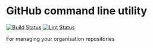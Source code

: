 # GitHub command line utility 
[![Build Status](https://travis-ci.com/Xetius/github.svg?branch=master)](https://travis-ci.com/Xetius/github)
[![Lint Status](https://golangci.com/badges/github.com/xetius/github.svg)](https://golangci.com/r/github.com/Xetius/github)

For managing your organisation repositories

